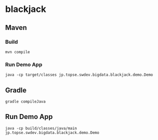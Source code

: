 # blackjack

## Maven

### Build
```
mvn compile
```

### Run Demo App
```
java -cp target/classes jp.topse.swdev.bigdata.blackjack.demo.Demo
```

## Gradle

```
gradle compileJava
```

## Run Demo App
```
java -cp build/classes/java/main jp.topse.swdev.bigdata.blackjack.demo.Demo
```
